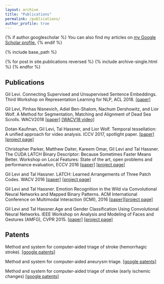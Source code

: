 ```yaml
---
layout: archive
title: "Publications"
permalink: /publications/
author_profile: true
---
```


{% if author.googlescholar %}
  You can also find my articles on <u><a href="{{author.googlescholar}}">my Google Scholar profile</a>.</u>
{% endif %}

{% include base_path %}

{% for post in site.publications reversed %}
  {% include archive-single.html %}
{% endfor %}


## Publications
Gil Levi. Connecting Supervised and Unsupervised Sentence Embeddings. Third Workshop on Representation Learning for NLP, ACL 2018. [[paper]](https://aclanthology.org/W18-3010.pdf)

Gil Levi, Pinhas Nisnevich, Adiel Ben-Shalom, Nachum Dershowitz, and Lior Wolf. A Method for Segmentation, Matching and Alignment of Dead Sea Scrolls. WACV2018 [[paper]](http://www.cs.tau.ac.il/~nachumd/papers/SegmentationMatching.pdf) [[WACV18 video]](https://www.youtube.com/watch?v=4jNTJkK37pc)

Dotan Kaufman, Gil Levi, Tal Hassner, and Lior Wolf. Temporal tessellation: A unified approach for video analysis. ICCV 2017, spotlight paper. [[paper]](https://www.cs.tau.ac.il/~wolf/papers/tessellation.pdf) [[project page]](https://talhassner.github.io/home/publication/2017_ICCV_2)

Christopher Parker, Matthew Daiter, Kareem Omar, Gil Levi and Tal Hassner. The CUDA LATCH Binary Descriptor: Because Sometimes Faster Means Better. Workshop on Local Features: State of the art, open problems and performance evaluation, ECCV 2016 [[paper]](https://talhassner.github.io/home/projects/LATCH/CLATCH_ECCV2016.pdf) [[project page]](https://talhassner.github.io/home/publication/2016_ECCV)

Gil Levi and Tal Hassner. LATCH: Learned Arrangements of Three Patch Codes. WACV 2016 [[paper]](https://talhassner.github.io/home/projects/LATCH/LATCH.pdf) [[project page]](https://talhassner.github.io/home/publication/2016_WACV_2)

Gil Levi and Tal Hassner. Emotion Recognition in the Wild via Convolutional Neural Networks and Mapped Binary Patterns. ACM International Conference on Multimodal Interaction (ICMI), 2016 [[paper]](https://talhassner.github.io/home/projects/cnn_emotions/LeviHassner_ICMI15.pdf)[[project page]](https://talhassner.github.io/home/publication/2015_ICMI)

Gil Levi and Tal Hassner.Age and Gender Classification Using Convolutional Neural Networks. IEEE Workshop on Analysis and Modeling of Faces and Gestures (AMFG), CVPR 2015. [[paper]](https://talhassner.github.io/home/projects/cnn_agegender/CVPR2015_CNN_AgeGenderEstimation.pdf) [[project page]](https://talhassner.github.io/home/publication/2015_CVPR)

## Patents
Method and system for computer-aided triage of stroke (hemorrhagic stroke). [[google patents]](https://patents.google.com/patent/US11462318B2/en)

Method and system for computer-aided aneurysm triage. [[google patents]](https://patents.google.com/patent/US11328400B2/en)

Method and system for computer-aided triage of stroke (early ischemic changes) [[google patents]](https://patents.google.com/patent/US10902602B1/en)

